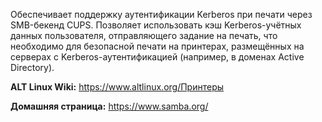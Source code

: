 Обеспечивает поддержку аутентификации Kerberos при печати через SMB-бекенд CUPS.
Позволяет использовать кэш Kerberos-учётных данных пользователя, отправляющего задание на печать,
что необходимо для безопасной печати на принтерах, размещённых на серверах с Kerberos-аутентификацией (например, в доменах Active Directory).

**ALT Linux Wiki:** <https://www.altlinux.org/Принтеры>

**Домашняя страница:** <https://www.samba.org/>
